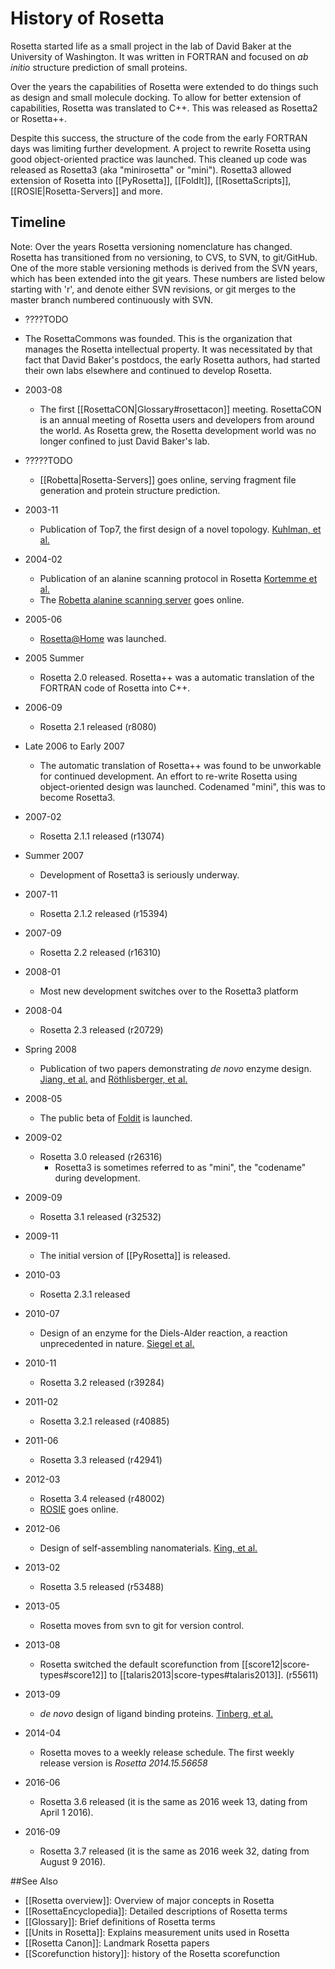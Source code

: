 History of Rosetta
==================

Rosetta started life as a small project in the lab of David Baker at the University of Washington.
It was written in FORTRAN and focused on *ab initio* structure prediction of small proteins.

Over the years the capabilities of Rosetta were extended to do things such as design and small molecule docking.
To allow for better extension of capabilities, Rosetta was translated to C++. This was released as Rosetta2 or Rosetta++.

Despite this success, the structure of the code from the early FORTRAN days was limiting further development.
A project to rewrite Rosetta using good object-oriented practice was launched. This cleaned up code was released as Rosetta3 
(aka "minirosetta" or "mini"). Rosetta3 allowed extension of Rosetta into [[PyRosetta]], [[FoldIt]], [[RosettaScripts]], [[ROSIE|Rosetta-Servers]] and more.  

Timeline
--------

Note: Over the years Rosetta versioning nomenclature has changed. Rosetta has transitioned from no versioning, to CVS, to SVN, to git/GitHub. One of the more stable versioning methods is derived from the SVN years, which has been extended into the git years. These numbers are listed below starting with 'r', and denote either SVN revisions, or git merges to the master branch numbered continuously with SVN.

* ????TODO
 * The RosettaCommons was founded.
This is the organization that manages the Rosetta intellectual property.
It was necessitated by that fact that David Baker's postdocs, the early Rosetta authors, had started their own labs elsewhere and continued to develop Rosetta.


* 2003-08
    * The first [[RosettaCON|Glossary#rosettacon]] meeting. RosettaCON is an annual meeting of Rosetta users and developers from around the world.
As Rosetta grew, the Rosetta development world was no longer confined to just David Baker's lab.

* ?????TODO
    * [[Robetta|Rosetta-Servers]] goes online, serving fragment file generation and protein structure prediction.

* 2003-11
    * Publication of Top7, the first design of a novel topology. [Kuhlman, et al.](http://www.sciencemag.org/content/302/5649/1364) 

* 2004-02 
    * Publication of an alanine scanning protocol in Rosetta [Kortemme et al.](http://stke.sciencemag.org/cgi/content/full/sigtrans;2004/219/pl2)
    * The [Robetta alanine scanning server](http://robetta.bakerlab.org/alascansubmit.jsp) goes online.

* 2005-06
    * [Rosetta@Home](http://en.wikipedia.org/wiki/Rosetta@home) was launched.

* 2005 Summer
    * Rosetta 2.0 released. Rosetta++ was a automatic translation of the FORTRAN code of Rosetta into C++.

* 2006-09
    * Rosetta 2.1 released (r8080)

* Late 2006 to Early 2007
    * The automatic translation of Rosetta++ was found to be unworkable for continued development. An effort to re-write Rosetta using object-oriented design was launched. Codenamed "mini", this was to become Rosetta3. 

* 2007-02
    * Rosetta 2.1.1 released (r13074)

* Summer 2007
    * Development of Rosetta3 is seriously underway.

* 2007-11
    * Rosetta 2.1.2 released (r15394)

* 2007-09
    * Rosetta 2.2 released (r16310)

* 2008-01
    * Most new development switches over to the Rosetta3 platform 

* 2008-04
    * Rosetta 2.3 released (r20729)

* Spring 2008
    * Publication of two papers demonstrating *de novo* enzyme design. [Jiang, et al.](http://www.sciencemag.org/content/319/5868/1387) and [Röthlisberger, et al.](http://www.nature.com/nature/journal/v453/n7192/full/nature06879.html)

* 2008-05
    * The public beta of [Foldit](http://fold.it) is launched.

* 2009-02
    * Rosetta 3.0 released (r26316)
        * Rosetta3 is sometimes referred to as "mini", the "codename" during development.

* 2009-09
    * Rosetta 3.1 released (r32532)

* 2009-11
    * The initial version of [[PyRosetta]] is released.

* 2010-03
    * Rosetta 2.3.1 released

* 2010-07
    * Design of an enzyme for the Diels-Alder reaction, a reaction unprecedented in nature. [Siegel et al.](http://www.sciencemag.org/content/329/5989/309)

* 2010-11
    * Rosetta 3.2 released (r39284)

* 2011-02
    * Rosetta 3.2.1 released (r40885)

* 2011-06
    * Rosetta 3.3 released (r42941)

* 2012-03
    * Rosetta 3.4 released (r48002)
    * [ROSIE](http://rosie.graylab.jhu.edu/about) goes online.

* 2012-06
    * Design of self-assembling nanomaterials. [King, et al.](http://www.sciencemag.org/content/336/6085/1171)

* 2013-02
    * Rosetta 3.5 released (r53488)

* 2013-05
    * Rosetta moves from svn to git for version control.

* 2013-08
    * Rosetta switched the default scorefunction from [[score12|score-types#score12]] to [[talaris2013|score-types#talaris2013]]. (r55611)

* 2013-09
    * *de novo* design of ligand binding proteins. [Tinberg, et al.](http://www.nature.com/nature/journal/v501/n7466/full/nature12443.html) 

* 2014-04
    * Rosetta moves to a weekly release schedule. The first weekly release version is *Rosetta 2014.15.56658*

* 2016-06
    * Rosetta 3.6 released (it is the same as 2016 week 13, dating from April 1 2016).

* 2016-09
    * Rosetta 3.7 released (it is the same as 2016 week 32, dating from August 9 2016).

##See Also

* [[Rosetta overview]]: Overview of major concepts in Rosetta
* [[RosettaEncyclopedia]]: Detailed descriptions of Rosetta terms
* [[Glossary]]: Brief definitions of Rosetta terms
* [[Units in Rosetta]]: Explains measurement units used in Rosetta
* [[Rosetta Canon]]: Landmark Rosetta papers
* [[Scorefunction history]]: history of the Rosetta scorefunction

<!-- Hidden keywords for Gollum's search tool (which is grep), repeats to bump in listing)
History
History
History
History
History
History
History
History
History
History
History
History
History
History
History
History
--->